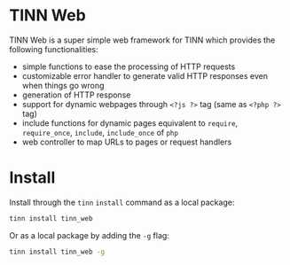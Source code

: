 # TINN Web
TINN Web is a super simple web framework for TINN which provides the following functionalities:
* simple functions to ease the processing of HTTP requests
* customizable error handler to generate valid HTTP responses even when things go wrong
* generation of HTTP response
* support for dynamic webpages through `<?js ?>` tag (same as `<?php ?>` tag)
* include functions for dynamic pages equivalent to `require`, `require_once`, `include`, `include_once` of `php`
* web controller to map URLs to pages or request handlers

# Install
Install through the `tinn` `install` command as a local package:
```sh
tinn install tinn_web 
```
Or as a local package by adding the `-g` flag:
```sh
tinn install tinn_web -g
```
